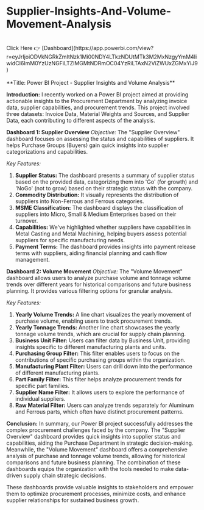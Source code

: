 # Supplier-Insights-And-Volume-Movement-Analysis
<br>
Click Here 👉  [Dashboard](https://app.powerbi.com/view?r=eyJrIjoiODVkNGRkZmItNzk1Mi00NDY4LTkzNDUtMTk3M2MxNzgyYmM4IiwidCI6ImM0YzUzNGFiLTZlMGMtNDRmOC04YzRiLTAxN2ViZWUxZGMxYiJ9)<br>

<br>
**Title: Power BI Project - Supplier Insights and Volume Analysis**<br>

**Introduction:**
I recently worked on a Power BI project aimed at providing actionable insights to the Procurement Department by analyzing invoice data, supplier capabilities, and procurement trends. This project involved three datasets: Invoice Data, Material Weights and Sources, and Supplier Data, each contributing to different aspects of the analysis.<br>

**Dashboard 1: Supplier Overview**
*Objective:*
The "Supplier Overview" dashboard focuses on assessing the status and capabilities of suppliers. It helps Purchase Groups (Buyers) gain quick insights into supplier categorizations and capabilities.

*Key Features:*
1. **Supplier Status:** The dashboard presents a summary of supplier status based on the provided data, categorizing them into 'Go' (for growth) and 'NoGo' (not to grow) based on their strategic status with the company.
2. **Commodity Distribution:** It visually represents the distribution of suppliers into Non-Ferrous and Ferrous categories.
3. **MSME Classification:** The dashboard displays the classification of suppliers into Micro, Small & Medium Enterprises based on their turnover.
4. **Capabilities:** We've highlighted whether suppliers have capabilities in Metal Casting and Metal Machining, helping buyers assess potential suppliers for specific manufacturing needs.
5. **Payment Terms:** The dashboard provides insights into payment release terms with suppliers, aiding financial planning and cash flow management.

**Dashboard 2: Volume Movement**
*Objective:*
The "Volume Movement" dashboard allows users to analyze purchase volume and tonnage volume trends over different years for historical comparisons and future business planning. It provides various filtering options for granular analysis.

*Key Features:*
1. **Yearly Volume Trends:** A line chart visualizes the yearly movement of purchase volume, enabling users to track procurement trends.
2. **Yearly Tonnage Trends:** Another line chart showcases the yearly tonnage volume trends, which are crucial for supply chain planning.
3. **Business Unit Filter:** Users can filter data by Business Unit, providing insights specific to different manufacturing plants and units.
4. **Purchasing Group Filter:** This filter enables users to focus on the contributions of specific purchasing groups within the organization.
5. **Manufacturing Plant Filter:** Users can drill down into the performance of different manufacturing plants.
6. **Part Family Filter:** This filter helps analyze procurement trends for specific part families.
7. **Supplier Name Filter:** It allows users to explore the performance of individual suppliers.
8. **Raw Material Filter:** Users can analyze trends separately for Aluminum and Ferrous parts, which often have distinct procurement patterns.

**Conclusion:**
In summary, our Power BI project successfully addresses the complex procurement challenges faced by the company. The "Supplier Overview" dashboard provides quick insights into supplier status and capabilities, aiding the Purchase Department in strategic decision-making. Meanwhile, the "Volume Movement" dashboard offers a comprehensive analysis of purchase and tonnage volume trends, allowing for historical comparisons and future business planning. The combination of these dashboards equips the organization with the tools needed to make data-driven supply chain strategic decisions.

These dashboards provide valuable insights to stakeholders and empower them to optimize procurement processes, minimize costs, and enhance supplier relationships for sustained business growth.
